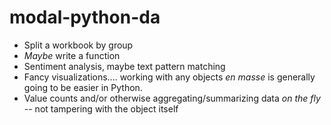 # modal-python-da

- Split a workbook by group 
- *Maybe* write a function 
- Sentiment analysis, maybe text pattern matching
- Fancy visualizations.... working with any objects _en masse_ is generally going to be easier in Python.
- Value counts and/or otherwise aggregating/summarizing data *on the fly* -- not tampering with the object itself

